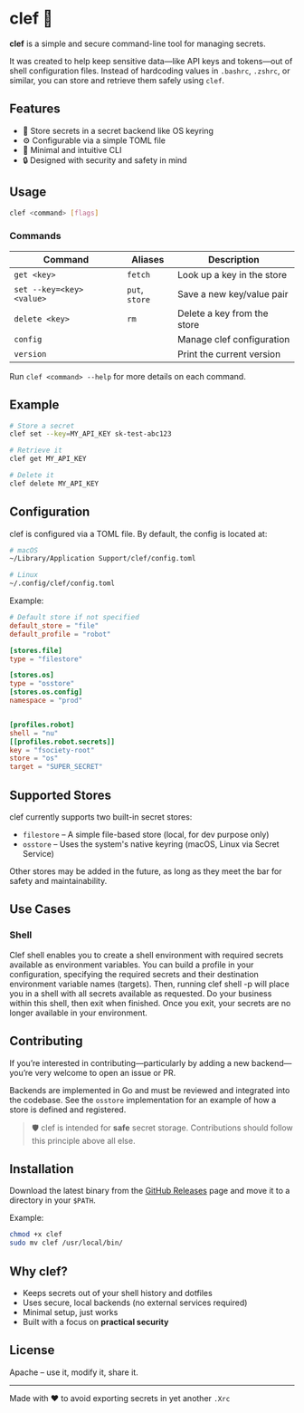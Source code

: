 # clef 🔑

**clef** is a simple and secure command-line tool for managing secrets.

It was created to help keep sensitive data—like API keys and tokens—out of shell configuration files.
Instead of hardcoding values in `.bashrc`, `.zshrc`, or similar, you can store and retrieve them safely using `clef`.

## Features

- 🔐 Store secrets in a secret backend like OS keyring
- ⚙️ Configurable via a simple TOML file
- 🧼 Minimal and intuitive CLI
- 🔒 Designed with security and safety in mind

## Usage

```bash
clef <command> [flags]
```

### Commands

| Command                         | Aliases          | Description                          |
|----------------------------------|------------------|--------------------------------------|
| `get <key>`                      | `fetch`          | Look up a key in the store           |
| `set --key=<key> <value>`        | `put`, `store`   | Save a new key/value pair            |
| `delete <key>`                   | `rm`             | Delete a key from the store          |
| `config`                         |                  | Manage clef configuration            |
| `version`                        |                  | Print the current version            |

Run `clef <command> --help` for more details on each command.

## Example

```bash
# Store a secret
clef set --key=MY_API_KEY sk-test-abc123

# Retrieve it
clef get MY_API_KEY

# Delete it
clef delete MY_API_KEY
```

## Configuration

clef is configured via a TOML file. By default, the config is located at:

```bash
# macOS
~/Library/Application Support/clef/config.toml

# Linux
~/.config/clef/config.toml
```

Example:

```toml
# Default store if not specified
default_store = "file"
default_profile = "robot"

[stores.file]
type = "filestore"

[stores.os]
type = "osstore"
[stores.os.config]
namespace = "prod"


[profiles.robot]
shell = "nu"
[[profiles.robot.secrets]]
key = "fsociety-root"
store = "os"
target = "SUPER_SECRET"
```

## Supported Stores

clef currently supports two built-in secret stores:

- `filestore` – A simple file-based store (local, for dev purpose only)
- `osstore` – Uses the system's native keyring (macOS, Linux via Secret Service)

Other stores may be added in the future, as long as they meet the bar for safety and maintainability.

## Use Cases

### Shell

Clef shell enables you to create a shell environment with required secrets available as environment variables.
You can build a profile in your configuration, specifying the required secrets and their destination environment variable names (targets).
Then, running clef shell -p <profile> will place you in a shell with all secrets available as requested.
Do your business within this shell, then exit when finished. Once you exit, your secrets are no longer available in your environment.

## Contributing

If you’re interested in contributing—particularly by adding a new backend—you’re very welcome to open an issue or PR.

Backends are implemented in Go and must be reviewed and integrated into the codebase.
See the `osstore` implementation for an example of how a store is defined and registered.

> 🛡️ clef is intended for **safe** secret storage. Contributions should follow this principle above all else.

## Installation

Download the latest binary from the [GitHub Releases](https://github.com/b4nst/clef/releases) page and move it to a directory in your `$PATH`.

Example:

```bash
chmod +x clef
sudo mv clef /usr/local/bin/
```

## Why clef?

- Keeps secrets out of your shell history and dotfiles
- Uses secure, local backends (no external services required)
- Minimal setup, just works
- Built with a focus on **practical security**

## License

Apache – use it, modify it, share it.

---

Made with ❤️ to avoid exporting secrets in yet another `.Xrc`

